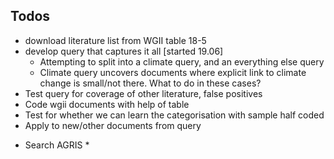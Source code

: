 ## Todos

- download literature list from WGII table 18-5
- develop query that captures it all [started 19.06]
  - Attempting to split into a climate query, and an everything else query
  - Climate query uncovers documents where explicit link to climate change is small/not there.
    What to do in these cases?
- Test query for coverage of other literature, false positives
- Code wgii documents with help of table
- Test for whether we can learn the categorisation with sample half coded
- Apply to new/other documents from query



* Search AGRIS * 
